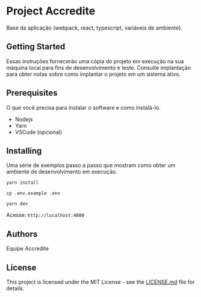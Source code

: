# Project Accredite

Base da aplicação (webpack, react, typescript, variáveis de ambiente).

## Getting Started

Essas instruções fornecerão uma cópia do projeto em execução na sua máquina local para fins de desenvolvimento e teste. Consulte implantação para obter notas sobre como implantar o projeto em um sistema ativo.

## Prerequisites

O que você precisa para instalar o software e como instalá-lo.

- Nodejs
- Yarn
- VSCode (opcional)

## Installing

Uma série de exemplos passo a passo que mostram como obter um ambiente de desenvolvimento em execução.

```
yarn install
```

```
cp .env.example .env
```

```
yarn dev
```

Acesse: `http://localhost:4000`

## Authors

Equipe Accredite

## License

This project is licensed under the MIT License - see the [LICENSE.md](LICENSE.md) file for details.
